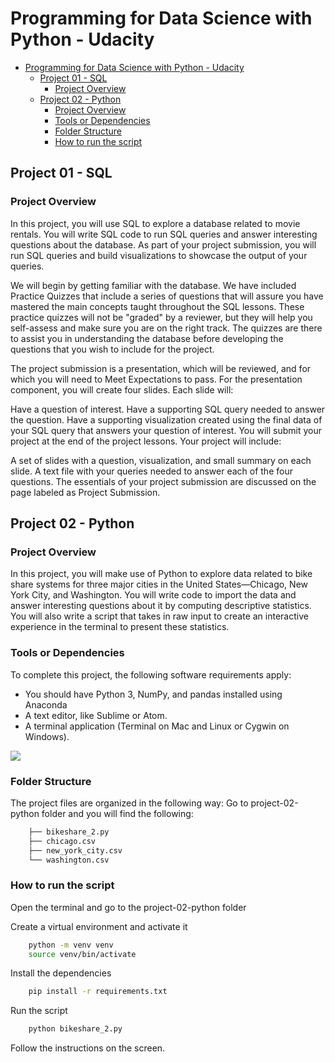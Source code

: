 # Programming for Data Science with Python - Udacity

- [Programming for Data Science with Python - Udacity](#programming-for-data-science-with-python---udacity)
  - [Project 01 - SQL](#project-01---sql)
    - [Project Overview](#project-overview)
  - [Project 02 - Python](#project-02---python)
    - [Project Overview](#project-overview-1)
    - [Tools or Dependencies](#tools-or-dependencies)
    - [Folder Structure](#folder-structure)
    - [How to run the script](#how-to-run-the-script)


## Project 01 - SQL

### Project Overview

In this project, you will use SQL to explore a database related to movie rentals. You will write SQL code to run SQL queries and answer interesting questions about the database. As part of your project submission, you will run SQL queries and build visualizations to showcase the output of your queries.

We will begin by getting familiar with the database. We have included Practice Quizzes that include a series of questions that will assure you have mastered the main concepts taught throughout the SQL lessons. These practice quizzes will not be "graded" by a reviewer, but they will help you self-assess and make sure you are on the right track. The quizzes are there to assist you in understanding the database before developing the questions that you wish to include for the project.

The project submission is a presentation, which will be reviewed, and for which you will need to Meet Expectations to pass. For the presentation component, you will create four slides. Each slide will:

Have a question of interest.
Have a supporting SQL query needed to answer the question.
Have a supporting visualization created using the final data of your SQL query that answers your question of interest.
You will submit your project at the end of the project lessons. Your project will include:

A set of slides with a question, visualization, and small summary on each slide.
A text file with your queries needed to answer each of the four questions.
The essentials of your project submission are discussed on the page labeled as Project Submission.

## Project 02 - Python

### Project Overview

In this project, you will make use of Python to explore data related to bike share systems for three major cities in the United States—Chicago, New York City, and Washington. You will write code to import the data and answer interesting questions about it by computing descriptive statistics. You will also write a script that takes in raw input to create an interactive experience in the terminal to present these statistics.

### Tools or Dependencies

To complete this project, the following software requirements apply:

- You should have Python 3, NumPy, and pandas installed using Anaconda
- A text editor, like Sublime or Atom.
- A terminal application (Terminal on Mac and Linux or Cygwin on Windows).

<img src="https://video.udacity-data.com/topher/2018/March/5aa7718d_divvy/divvy.jpg">

### Folder Structure

The project files are organized in the following way:
Go to project-02-python folder and you will find the following:

```bash
    ├── bikeshare_2.py
    ├── chicago.csv
    ├── new_york_city.csv
    └── washington.csv
```

### How to run the script

Open the terminal and go to the project-02-python folder

Create a virtual environment and activate it

```bash
    python -m venv venv
    source venv/bin/activate
```

Install the dependencies

```bash
    pip install -r requirements.txt
```

Run the script

```bash
    python bikeshare_2.py
```

Follow the instructions on the screen.